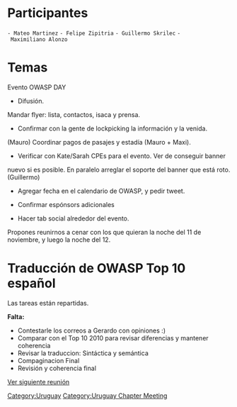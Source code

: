 # Participantes

`- Mateo Martinez`
`- Felipe Zipitria`
`- Guillermo Skrilec`
`- Maximiliano Alonzo`

# Temas

Evento OWASP DAY

  - Difusión.

Mandar flyer: lista, contactos, isaca y prensa.

  - Confirmar con la gente de lockpicking la información y la venida.

(Mauro) Coordinar pagos de pasajes y estadía (Mauro + Maxi).

  - Verificar con Kate/Sarah CPEs para el evento. Ver de conseguir
    banner

nuevo si es posible. En paralelo arreglar el soporte del banner que está
roto. (Guillermo)

  - Agregar fecha en el calendario de OWASP, y pedir tweet.

<!-- end list -->

  - Confirmar espónsors adicionales

<!-- end list -->

  - Hacer tab social alrededor del evento.

Propones reunirnos a cenar con los que quieran la noche del 11 de
noviembre, y luego la noche del 12.

# Traducción de OWASP Top 10 español

Las tareas están repartidas.

**Falta:**

  - Contestarle los correos a Gerardo con opiniones :)
  - Comparar con el Top 10 2010 para revisar diferencias y mantener
    coherencia
  - Revisar la traduccion: Sintáctica y semántica
  - Compaginacion Final
  - Revisión y coherencia final

[Ver siguiente reunión](Uruguay-Minuta-8-nov-2013 "wikilink")

[Category:Uruguay](Category:Uruguay "wikilink") [Category:Uruguay
Chapter Meeting](Category:Uruguay_Chapter_Meeting "wikilink")